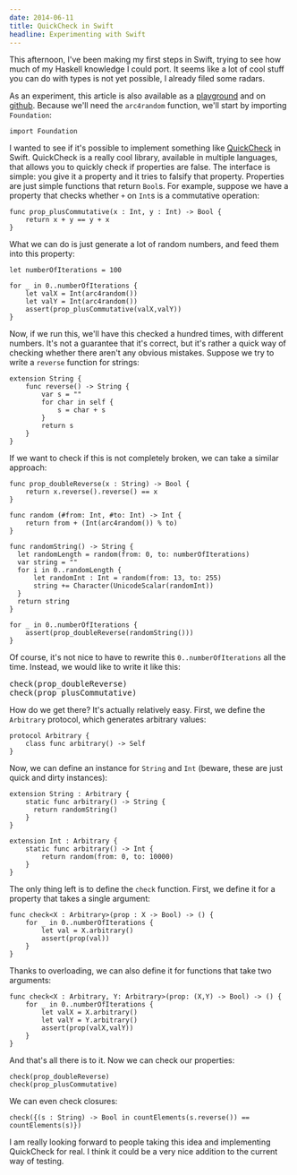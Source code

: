 ```yaml
---
date: 2014-06-11
title: QuickCheck in Swift
headline: Experimenting with Swift
---
```



This afternoon, I've been making my first steps in Swift, trying to see how much of my Haskell knowledge I could port. It seems like a lot of cool stuff you can do with types is not yet possible, I already filed some radars. 

As an experiment, this article is also available as a [playground](/static/quickcheck-in-swift.playground.zip) and on [github](https://github.com/chriseidhof/quickcheck-in-swift-blogpost). Because we'll need the `arc4random` function, we'll start by importing `Foundation`:

    import Foundation

I wanted to see if it's possible to implement something like [QuickCheck](http://hackage.haskell.org/package/QuickCheck) in Swift. QuickCheck is a really cool library, available in multiple languages, that allows you to quickly check if properties are false. The interface is simple: you give it a property and it tries to falsify that property. Properties are just simple functions that return `Bool`s. For example, suppose we have a property that checks whether `+` on `Int`s is a commutative operation:

    func prop_plusCommutative(x : Int, y : Int) -> Bool {
        return x + y == y + x
    }

What we can do is just generate a lot of random numbers, and feed them into this property:

    let numberOfIterations = 100 

    for _ in 0..numberOfIterations {
        let valX = Int(arc4random())
        let valY = Int(arc4random())
        assert(prop_plusCommutative(valX,valY))
    }

Now, if we run this, we'll have this checked a hundred times, with different numbers. It's not a guarantee that it's correct, but it's rather a quick way of checking whether there aren't any obvious mistakes. Suppose we try to write a `reverse` function for strings:



    extension String {
        func reverse() -> String {
            var s = ""
            for char in self {
                s = char + s
            }
            return s
        }
    }

If we want to check if this is not completely broken, we can take a similar approach:

    func prop_doubleReverse(x : String) -> Bool {
        return x.reverse().reverse() == x
    }

    func random (#from: Int, #to: Int) -> Int {
        return from + (Int(arc4random()) % to)
    }

    func randomString() -> String {
      let randomLength = random(from: 0, to: numberOfIterations)
      var string = ""
      for i in 0..randomLength {
          let randomInt : Int = random(from: 13, to: 255)
          string += Character(UnicodeScalar(randomInt))
      }
      return string
    }

    for _ in 0..numberOfIterations {
        assert(prop_doubleReverse(randomString()))
    }

Of course, it's not nice to have to rewrite this `0..numberOfIterations` all the time. Instead, we would like to write it like this:

<pre>
check(prop_doubleReverse)
check(prop_plusCommutative)
</pre>

How do we get there? It's actually relatively easy. First, we define the `Arbitrary` protocol, which generates arbitrary values:

    protocol Arbitrary {
        class func arbitrary() -> Self
    }

Now, we can define an instance for `String` and `Int` (beware, these are just quick and dirty instances):

    extension String : Arbitrary {
        static func arbitrary() -> String {
          return randomString()
        }
    }

    extension Int : Arbitrary {
        static func arbitrary() -> Int {
            return random(from: 0, to: 10000)
        }
    }

The only thing left is to define the `check` function. First, we define it for a property that takes a single argument:

    func check<X : Arbitrary>(prop : X -> Bool) -> () {
        for _ in 0..numberOfIterations {
            let val = X.arbitrary()
            assert(prop(val))
        }
    }


Thanks to overloading, we can also define it for functions that take two arguments:

    func check<X : Arbitrary, Y: Arbitrary>(prop: (X,Y) -> Bool) -> () {
        for _ in 0..numberOfIterations {
            let valX = X.arbitrary()
            let valY = Y.arbitrary()
            assert(prop(valX,valY))
        }
    }

And that's all there is to it. Now we can check our properties:

    check(prop_doubleReverse)
    check(prop_plusCommutative)

We can even check closures:

    check({(s : String) -> Bool in countElements(s.reverse()) == countElements(s)})

I am really looking forward to people taking this idea and implementing QuickCheck for real. I think it could be a very nice addition to the current way of testing.


